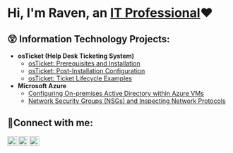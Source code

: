<h1>Hi, I'm Raven, an <a href="https://linkedin.com/in/raven-olson-41572717b">IT Professional</a>❤️</h1>

<h2>😲 Information Technology Projects:</h2>

- <b>osTicket (Help Desk Ticketing System)</b>
  - [osTicket: Prerequisites and Installation](https://github.com/ravenshianneolson/osticket-prereqs)
  - [osTicket: Post-Installation Configuration](https://github.com/ravenshianneolson/post-install-config)
  - [osTicket: Ticket Lifecycle Examples](https://github.com/ravenshianneolson/ticket-lifecycle)
- <b>Microsoft Azure</b>
  - [Configuring On-premises Active Directory within Azure VMs](https://github.com/joshmadakorcc/configure-ad)
  - [Network Security Groups (NSGs) and Inspecting Network Protocols](https://github.com/joshmadakorcc/azure-network-protocols)

<h2>🤳Connect with me:</h2>

[<img align="left" alt="Josh | Twitter" width="22px" src="https://cdn.jsdelivr.net/npm/simple-icons@v3/icons/twitter.svg" />][twitter]
[<img align="left" alt="Josh | LinkedIn" width="22px" src="https://cdn.jsdelivr.net/npm/simple-icons@v3/icons/linkedin.svg" />][linkedin]
[<img align="left" alt="Josh | Instagram" width="22px" src="https://cdn.jsdelivr.net/npm/simple-icons@v3/icons/instagram.svg" />][instagram]

[twitter]: https://twitter.com/Josh
[instagram]: https://www.instagram.com/Josh
[linkedin]: https://linkedin.com/in/raven-olson-41572717b
